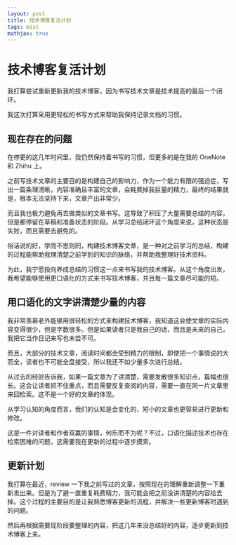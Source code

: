 ```yaml
---
layout: post
title: 技术博客复活计划
tags: misc
mathjax: true
---
```


# 技术博客复活计划

我打算尝试重新更新我的技术博客，因为书写技术文章是技术提高的最后一个闭环。

我这次打算采用更轻松的书写方式来帮助我保持记录文档的习惯。

## 现在存在的问题

在停更的这几年时间里，我仍然保持着书写的习惯，但更多的是在我的 OneNote 和 Zhihu 上。

之前写技术文章的主要目的是构建自己的影响力，作为一个能力有限的强迫症，写出一篇条理清晰，内容准确且丰富的文章，会耗费掉我巨量的精力，最终的结果就是，根本无法坚持下来，文章产出非常少。

而且我也极力避免再去做类似的文章书写。这导致了积压了大量需要总结的内容，但是都停留在草稿和准备状态的阶段。从学习总结闭环这个角度来说，这种状态是失败，而且需要去避免的。

俗话说的好，学而不思则罔，构建技术博客文章，是一种对之前学习的总结，构建的过程能帮助我理清楚之前学到的知识的脉络，并帮助我整理好技术资料。

为此，我宁愿投向养成总结的习惯这一点来书写我的技术博客。从这个角度出发，我希望能够使用更口语化的方式来书写技术博客，并且每一篇文章尽可能的短。


## 用口语化的文字讲清楚少量的内容

我非常羡慕老外能够用很轻松的方式来构建技术博客，我知道这会使文章的实际内容变得很少，但是字数很多。但是如果读者只是我自己的话，而且是未来的自己，我把它当作日记来写也未尝不可。

而且，大部分的技术文章，阅读时间都会受到精力的限制，即使把一个事情说的大而全，读者也不可能全盘接受，所以我还不如少量多次进行总结。

从过去的经验告诉我，如果一篇文章为了讲清楚，需要发散很多知识点，篇幅也很长。这会让读者抓不住重点，而且需要反复查阅的内容，需要一直在同一片文章里来回检索。这不是一个好的文章的体现。

从学习认知的角度而言，我们的认知是会变化的，短小的文章也更容易进行更新和修改。

这是一件对读者和作者双赢的事情，何乐而不为呢？不过，口语化描述技术也存在检索困难的问题，这需要我在更新的过程中逐步摸索。

## 更新计划

我打算在最近，review 一下我之前写过的文章，按照现在的理解重新调整一下重新发出来。但是为了避一直重复耗费精力，我可能会把之前没讲清楚的内容给去掉。这个过程的主要目的是让我熟悉博客更新的流程，并解决一些更新博客时遇到的问题。

然后再根据需要现阶段要整理的内容，把这几年来没总结好的内容，逐步更新到技术博客上来。